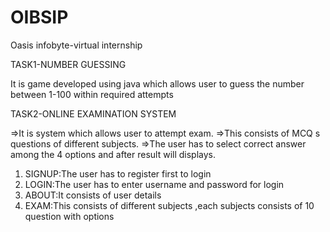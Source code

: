 # OIBSIP
Oasis infobyte-virtual internship

TASK1-NUMBER GUESSING

  It is game developed using java which allows user to guess the number between 1-100 within required attempts

TASK2-ONLINE EXAMINATION SYSTEM

  =>It is system which allows user to attempt exam.
  =>This consists of MCQ s questions of different subjects.
  =>The user has to select correct answer among the 4 options and after result will displays.
  
 1) SIGNUP:The user has to register first to login
 2) LOGIN:The user has to enter username and password for login
 3) ABOUT:It consists of user details
 4) EXAM:This consists of different subjects ,each subjects consists of 10 question with options
  
